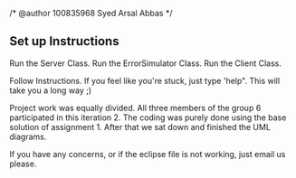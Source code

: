 /*
	@author 100835968 Syed Arsal Abbas
*/

Set up Instructions
------------------
Run the Server Class. 
Run the ErrorSimulator Class. 
Run the Client Class.

Follow Instructions.
If you feel like you're stuck, just type 'help". This will take you a long way ;)  
 
Project work was equally divided. All three members of the group 6 participated in this iteration 2.
The coding was purely done using the base solution of assignment 1. After that we sat down and finished the UML diagrams.

If you have any concerns, or if the eclipse file is not working, just email us please.
